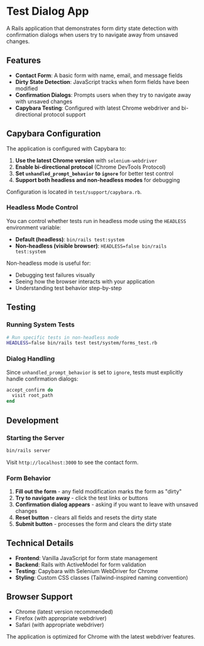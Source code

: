 # Test Dialog App

A Rails application that demonstrates form dirty state detection with confirmation dialogs when users try to navigate away from unsaved changes.

## Features

- **Contact Form**: A basic form with name, email, and message fields
- **Dirty State Detection**: JavaScript tracks when form fields have been modified
- **Confirmation Dialogs**: Prompts users when they try to navigate away with unsaved changes
- **Capybara Testing**: Configured with latest Chrome webdriver and bi-directional protocol support

## Capybara Configuration

The application is configured with Capybara to:

1. **Use the latest Chrome version** with `selenium-webdriver`
2. **Enable bi-directional protocol** (Chrome DevTools Protocol)
3. **Set `unhandled_prompt_behavior` to `ignore`** for better test control
4. **Support both headless and non-headless modes** for debugging

Configuration is located in `test/support/capybara.rb`.

### Headless Mode Control

You can control whether tests run in headless mode using the `HEADLESS` environment variable:

- **Default (headless)**: `bin/rails test:system`
- **Non-headless (visible browser)**: `HEADLESS=false bin/rails test:system`

Non-headless mode is useful for:
- Debugging test failures visually
- Seeing how the browser interacts with your application
- Understanding test behavior step-by-step

## Testing

### Running System Tests

```bash
# Run specific tests in non-headless mode
HEADLESS=false bin/rails test test/system/forms_test.rb
```


### Dialog Handling

Since `unhandled_prompt_behavior` is set to `ignore`, tests must explicitly handle confirmation dialogs:

```ruby
accept_confirm do
  visit root_path
end
```

## Development

### Starting the Server

```bash
bin/rails server
```

Visit `http://localhost:3000` to see the contact form.

### Form Behavior

1. **Fill out the form** - any field modification marks the form as "dirty"
2. **Try to navigate away** - click the test links or buttons
3. **Confirmation dialog appears** - asking if you want to leave with unsaved changes
4. **Reset button** - clears all fields and resets the dirty state
5. **Submit button** - processes the form and clears the dirty state

## Technical Details

- **Frontend**: Vanilla JavaScript for form state management
- **Backend**: Rails with ActiveModel for form validation
- **Testing**: Capybara with Selenium WebDriver for Chrome
- **Styling**: Custom CSS classes (Tailwind-inspired naming convention)

## Browser Support

- Chrome (latest version recommended)
- Firefox (with appropriate webdriver)
- Safari (with appropriate webdriver)

The application is optimized for Chrome with the latest webdriver features.
